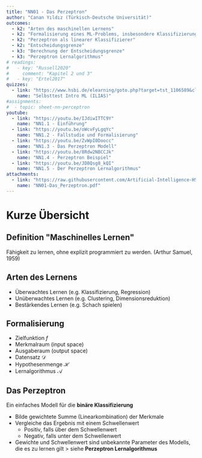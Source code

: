```yaml
---
title: "NN01 - Das Perzeptron"
author: "Canan Yıldız (Türkisch-Deutsche Universität)"
outcomes:
  - k2: "Arten des maschinellen Lernens"
  - k2: "Formalisierung eines ML-Problems, insbesondere Klassifizierung: Datensatz, Merkmalraum, Hyphotesenfunktion, Zielfunktion"
  - k2: "Perzeptron als linearer Klassifizierer"
  - k2: "Entscheidungsgrenze"
  - k3: "Berechnung der Entscheidungsgrenze"
  - k3: "Perzeptron Lernalgorithmus"
# readings:
#   - key: "Russell2020"
#     comment: "Kapitel 2 und 3"
#   - key: "Ertel2017"
quizzes:
  - link: "https://www.hsbi.de/elearning/goto.php?target=tst_1106589&client_id=FH-Bielefeld"
    name: "Selbsttest Intro ML (ILIAS)"
#assignments:
#  - topic: sheet-nn-perceptron
youtube:
  - link: "https://youtu.be/IJdiwITTC9Y"
    name: "NN1.1 - Einführung"
  - link: "https://youtu.be/oWcvFyLgqYc"
    name: "NN1.2 - Fallstudie und Formalisierung"
  - link: "https://youtu.be/ZvWpI0Doocc"
    name: "NN1.3 - Das Perzeptron Modell"
  - link: "https://youtu.be/8Rdw2NBCCJk"
    name: "NN1.4 - Perzeptron Beispiel"
  - link: "https://youtu.be/JD8Qsg8_kQI"
    name: "NN1.5 - Der Perzeptron Lernalgorithmus"
attachments:
  - link: "https://raw.githubusercontent.com/Artificial-Intelligence-HSBI-TDU/KI-Vorlesung/master/lecture/nn/files/NN01-Das_Perzeptron.pdf"
    name: "NN01-Das_Perzeptron.pdf"
---
```



# Kurze Übersicht

## Definition "Maschinelles Lernen"
Fähigkeit zu lernen, ohne explizit programmiert zu werden. (Arthur Samuel, 1959)

## Arten des Lernens

*   Überwachtes Lernen (e.g. Klassifizierung, Regression)
*   Unüberwachtes Lernen (e.g. Clustering, Dimensionsreduktion)
*   Bestärkendes Lernen (e.g. Schach spielen)


## Formalisierung

*   Zielfunktion $f$
*   Merkmalraum (input space)
*   Ausgaberaum (output space)
*   Datensatz $\mathcal{D}$
*   Hypothesenmenge $\mathcal{H}$
*   Lernalgorithmus $\mathcal{A}$


## Das Perzeptron
Ein einfaches Modell für die **binäre Klassifizierung**

*   Bilde gewichtete Summe (Linearkombination) der Merkmale
*   Vergleiche das Ergebnis mit einem Schwellenwert
    *   Positiv, falls über dem Schwellenwert
    *   Negativ, falls unter dem Schwellenwert
*   Gewichte und Schwellenwert sind unbekannte Parameter des Modells, die es zu lernen gilt > siehe **Perzeptron Lernalgorithmus**
